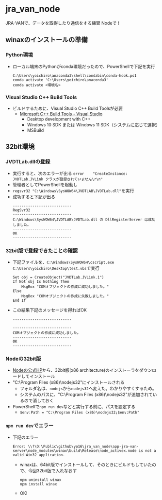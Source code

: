 # jra_van_node
JRA-VANで、データを取得したり通信をする練習 Nodeで！

## winaxのインストールの準備
### Python環境
- ローカル端末のPythonがconda環境だったので、PowerShellで下記を実行
    ```
    C:\Users\yoichiro\anaconda3\shell\condabin\conda-hook.ps1
    conda activate 'C:\Users\yoichiro\anaconda3'
    conda activate <環境名>
    ```
### Visual Studio C++ Build Tools
- ビルドするために、Visual Studio C++ Build Toolsが必要
  - [Microsoft C++ Build Tools - Visual Studio](https://visualstudio.microsoft.com/ja/visual-cpp-build-tools/)
    - Desktop development with C++
    - Windows 10 SDK または Windows 11 SDK（システムに応じて選択）
    - MSBuild

## 32bit環境
### JVDTLab.dllの登録
- 実行すると、次のエラーが出る
  `error	"CreateInstance: JVDTLab.JVLink クラスが登録されていません\r\n"`
- 管理者としてPowerShellを起動し
- `regsvr32 "C:\Windows\SysWOW64\JVDTLAB\JVDTLab.dll"`を実行
- 成功すると下記が出る
  ```
  ---------------------------
  RegSvr32
  ---------------------------
  C:\Windows\SysWOW64\JVDTLAB\JVDTLab.dll の DllRegisterServer は成功しました。
  ---------------------------
  OK   
  ---------------------------
  ```

### 32bit版で登録できたことの確認
- 下記ファイルを、`C:\Windows\SysWOW64\cscript.exe C:\Users\yoichiro\Desktop\test.vbs`で実行
  ```VBScript: test.vbs
  Set obj = CreateObject("JVDTLab.JVLink.1")
  If Not obj Is Nothing Then
      MsgBox "COMオブジェクトの作成に成功しました。"
  Else
      MsgBox "COMオブジェクトの作成に失敗しました。"
  End If
  ```
- この結果下記のメッセージを得ればOK
  ```
  ---------------------------

  ---------------------------
  COMオブジェクトの作成に成功しました。
  ---------------------------
  OK   
  ---------------------------
  ```

### Nodeの32bit版
- [Nodeの公式HP](https://nodejs.org/en)から、32bit版(x86 architecture)のインストーラをダウンロードしてインストール
- "C:\Program Files (x86)\nodejs32"にインストールされる
  - フォルダ名は、`nodejs`から`nodejs32`へ変えた。わかりやすくするため。
  - システムのパスに、"C:\Program Files (x86)\nodejs32"が追加されているので消しておく
- PowerShellで`npm run dev`などと実行する前に、パスを設定する
  - `$env:Path = "C:\Program Files (x86)\nodejs32;$env:Path"`

### `npm run dev`でエラー
- 下記のエラー
  ```
  Error: \\?\D:\Public\github\yo16\jra_van_node\app-jra-van-server\node_modules\winax\build\Release\node_activex.node is not a valid Win32 application.
  ```
  - winaxは、64bit版でインストールして、そのときにビルドもしていたので、今回32bit版で入れなおす
    ```
    npm uninstall winax
    npm install winax
    ```
  - OK!

